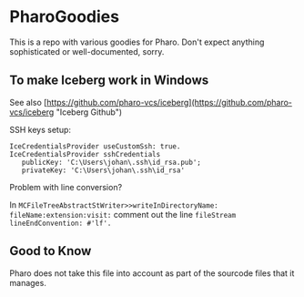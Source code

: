 # PharoGoodies

This is a repo with various goodies for Pharo. Don't expect anything sophisticated or well-documented, sorry.

## To make Iceberg work in Windows ##

See also [https://github.com/pharo-vcs/iceberg](https://github.com/pharo-vcs/iceberg "Iceberg Github")

SSH keys setup:

    IceCredentialsProvider useCustomSsh: true.
    IceCredentialsProvider sshCredentials
	   publicKey: 'C:\Users\johan\.ssh\id_rsa.pub';
	   privateKey: 'C:\Users\johan\.ssh\id_rsa'

Problem with line conversion? 

In `MCFileTreeAbstractStWriter>>writeInDirectoryName: fileName:extension:visit:` comment out the line `fileStream lineEndConvention: #'lf'.`

## Good to Know ##

Pharo does not take this file into account as part of the sourcode files that it manages.

